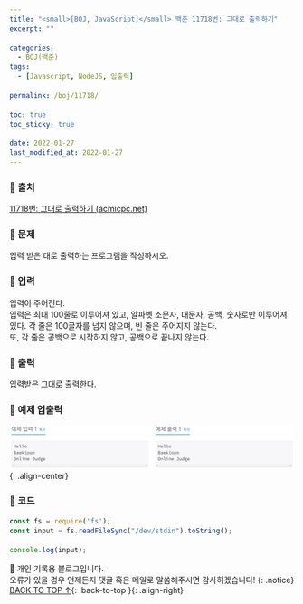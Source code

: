 ```yaml
---
title: "<small>[BOJ, JavaScript]</small> 백준 11718번: 그대로 출력하기"
excerpt: ""

categories:
  - BOJ(백준)
tags:
  - [Javascript, NodeJS, 입출력]

permalink: /boj/11718/

toc: true
toc_sticky: true
 
date: 2022-01-27
last_modified_at: 2022-01-27
---
```


### 📌 출처

  [11718번: 그대로 출력하기 (acmicpc.net)](https://www.acmicpc.net/problem/11718)

### 📌 문제

  입력 받은 대로 출력하는 프로그램을 작성하시오.

### 📌 입력 

  입력이 주어진다.  
  입력은 최대 100줄로 이루어져 있고, 알파벳 소문자, 대문자, 공백, 숫자로만 이루어져 있다. 각 줄은 100글자를 넘지 않으며, 빈 줄은 주어지지 않는다.  
  또, 각 줄은 공백으로 시작하지 않고, 공백으로 끝나지 않는다.

### 📌 출력

  입력받은 그대로 출력한다.

### 📌 예제 입출력

  <img src="/assets/images/posts_img/boj/11718.png">{: .align-center}

### 📌 코드

  ```jsx
  const fs = require('fs');
  const input = fs.readFileSync("/dev/stdin").toString();

  console.log(input);
  ```

📓 개인 기록용 블로그입니다.  
오류가 있을 경우 언제든지 댓글 혹은 메일로 말씀해주시면 감사하겠습니다!
{: .notice}
[BACK TO TOP ↑](#){: .back-to-top }{: .align-right}